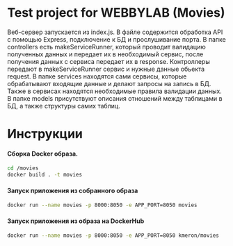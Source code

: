 # Test project for WEBBYLAB (Movies)
Веб-сервер запускается из index.js. В файле содержится обработка API с помощью Express, подключение к БД и прослушивание порта. 
В папке controllers есть makeServiceRunner, который проводит валидацию полученных данных и передает их в необходимый сервис, 
после получения данных с сервиса передает их в response. Контроллеры передают в makeServiceRunner сервис и нужные данные обьекта request.
В папке services находятся сами сервисы, которые обрабатывают входящие данные и делают запросы на запись в БД. 
Также в сервисах находятся необходимые правила валидации данных. В папке models присутствуют описания отношений между таблицами в БД,
а также структуры самих таблиц.
# Инструкции
#### Сборка Docker образа.
```bash
cd /movies  
docker build . -t movies  
```
#### Запуск приложения из собранного образа
```bash 
docker run --name movies -p 8000:8050 -e APP_PORT=8050 movies  
```
#### Запуск приложения из образа на DockerHub
```bash
docker run --name movies -p 8000:8050 -e APP_PORT=8050 kmeron/movies  
```

